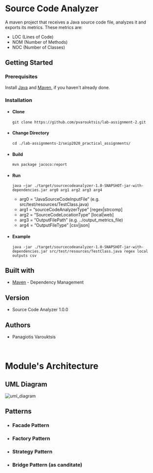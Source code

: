 # Source Code Analyzer
A maven project that receives a Java source code file, analyzes it and exports its metrics. These metrics are:
- LOC (Lines of Code)
- NOM (Number of Methods)
- NOC (Number of Classes)

## Getting Started
### Prerequisites
Install [Java](https://www.oracle.com/java/technologies/javase-downloads.html) and [Maven](https://maven.apache.org/), if you haven't already done.

### Installation
- #### Clone
  ```git clone https://github.com/pvarouktsis/lab-assignment-2.git```
- #### Change Directory
  ```cd ./lab-assignments-2/seip2020_practical_assignments/```
- #### Build
  ```mvn package jacoco:report```
- #### Run
  ```
  java –jar ./target/sourcecodeanalyzer-1.0-SNAPSHOT-jar-with-dependencies.jar arg0 arg1 arg2 arg3 arg4
  ```    
  - arg0 = “JavaSourceCodeInputFile” (e.g. src/test/resources/TestClass.java)  
  - arg1 = “sourceCodeAnalyzerType” [regex|strcomp]  
  - arg2 = “SourceCodeLocationType” [local|web]  
  - arg3 = “OutputFilePath” (e.g. ../output_metrics_file)  
  - arg4 = “OutputFileType” [csv|json]
- #### Example
  ```
  java -jar ./target/sourcecodeanalyzer-1.0-SNAPSHOT-jar-with-dependencies.jar src/test/resources/TestClass.java regex local outputs csv
  ```

## Built with
- [Maven](https://maven.apache.org/) \- Dependency Management

## Version
- Source Code Analyzer 1.0.0

## Authors
- Panagiotis Varouktsis

&nbsp;
# Module's Architecture
## UML Diagram
![uml_diagram](../../.github/UML_source_code_analyzer.svg)

## Patterns
- ### Facade Pattern  
- ### Factory Pattern
- ### Strategy Pattern 
- ### Bridge Pattern (as canditate)
